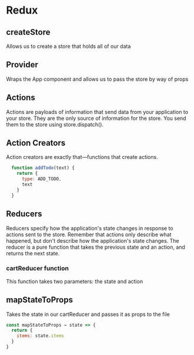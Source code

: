 # Redux

## createStore

Allows us to create a store that holds all of our data

## Provider

Wraps the App component and allows us to pass the store by way of props

## Actions

Actions are payloads of information that send data from your application to your store. They are the only source of information for the store. You send them to the store using store.dispatch().

## Action Creators

Action creators are exactly that—functions that create actions. 

```javascript
  function addTodo(text) {
    return {
      type: ADD_TODO,
      text
    }
  }
```

## Reducers

Reducers specify how the application's state changes in response to actions sent to the store. Remember that actions only describe what happened, but don't describe how the application's state changes. The reducer is a pure function that takes the previous state and an action, and returns the next state.

### cartReducer function

This function takes two parameters: the state and action

## mapStateToProps

Takes the state in our cartReducer and passes it as props to the file

```javascript
const mapStateToProps = state => {
  return {
    items: state.items
  }
}
```